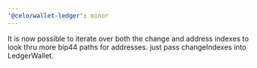 ```yaml
---
'@celo/wallet-ledger': minor
---
```


It is now possible to iterate over both the change and address indexes to look thru more bip44 paths for addresses. just pass changeIndexes into LedgerWallet.  

